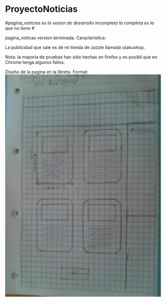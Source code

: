 # ProyectoNoticias

#_pagina_noticias es la vesion de desarrollo incompleta la completa es la que no tiene #_

pagina_noticas version terminada. Caracteristica:

La publicidad que sale es de mi tienda de zazzle llamada otakushop.

Nota: la mayoria de pruebas han sido hechas en firefox y es posibli que en Chrome tenga algunos fallos. 









Diseño de la pagina en la libreta.
Format: ![Alt Text](diseño.jpg)
